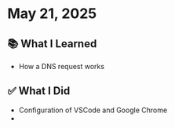 # May 21, 2025

## 📚 What I Learned
- How a DNS request works

## ✅ What I Did
- Configuration of VSCode and Google Chrome
- 